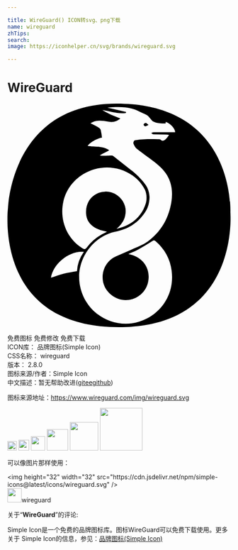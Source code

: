 ```yaml
---

title: WireGuard() ICON转svg、png下载
name: wireguard
zhTips: 
search: 
image: https://iconhelper.cn/svg/brands/wireguard.svg

---
```


# WireGuard  <small style="font-size: 60%;font-weight: 100"></small>

<div id="svg" class="svg-wrap">
<svg role="img" viewBox="0 0 24 24" xmlns="http://www.w3.org/2000/svg"><title>WireGuard icon</title><path d="M23.98 11.645S24.533 0 11.735 0C.418 0 .064 11.17.064 11.17S-1.6 24 11.997 24C25.04 24 23.98 11.645 23.98 11.645zM8.155 7.576c2.4-1.47 5.469-.571 6.618 1.638.218.419.246 1.063.108 1.503-.477 1.516-1.601 2.366-3.145 2.728.455-.39.817-.832.933-1.442a2.112 2.112 0 0 0-.364-1.677 2.14 2.14 0 0 0-2.465-.75c-.95.36-1.47 1.228-1.377 2.294.087.99.839 1.632 2.245 1.876-.21.111-.372.193-.53.281a5.113 5.113 0 0 0-1.644 1.43c-.143.192-.24.208-.458.075-2.827-1.729-3.009-6.067.078-7.956zM6.04 18.258c-.455.116-.895.286-1.359.438.227-1.532 2.021-2.943 3.539-2.782a3.91 3.91 0 0 0-.74 2.072c-.504.093-.98.155-1.44.272zM15.703 3.3c.448.017.898.01 1.347.02a2.324 2.324 0 0 1 .334.047 3.249 3.249 0 0 1-.34.434c-.16.15-.341.296-.573.069-.055-.055-.187-.042-.283-.044-.447-.005-.894-.02-1.34-.003a8.323 8.323 0 0 0-1.154.118c-.072.013-.178.25-.146.338.078.207.191.435.359.567.619.49 1.277.928 1.9 1.413.604.472 1.167.99 1.51 1.7.446.928.46 1.9.267 2.877-.322 1.63-1.147 2.98-2.483 3.962-.538.395-1.205.62-1.821.903-.543.25-1.1.465-1.644.712-.98.446-1.53 1.51-1.369 2.615.149 1.015 1.04 1.862 2.059 2.037 1.223.21 2.486-.586 2.785-1.83.336-1.397-.423-2.646-1.845-3.024l-.256-.066c.38-.17.708-.291 1.012-.458q.793-.437 1.558-.925c.15-.096.231-.096.36.014.977.846 1.56 1.898 1.724 3.187.27 2.135-.74 4.096-2.646 5.101-2.948 1.555-6.557-.215-7.208-3.484-.558-2.8 1.418-5.34 3.797-5.83 1.023-.211 1.958-.637 2.685-1.425.47-.508.697-.944.775-1.141a3.165 3.165 0 0 0 .217-1.158 2.71 2.71 0 0 0-.237-.992c-.248-.566-1.2-1.466-1.435-1.656l-2.24-1.754c-.079-.065-.168-.06-.36-.047-.23.016-.815.048-1.067-.018.204-.155.76-.38 1-.56-.726-.49-1.554-.314-2.315-.46.176-.328 1.046-.831 1.541-.888a7.323 7.323 0 0 0-.135-.822c-.03-.111-.154-.22-.263-.283-.262-.154-.541-.281-.843-.434a1.755 1.755 0 0 1 .906-.28 3.385 3.385 0 0 1 .908.088c.54.123.97.042 1.399-.324-.338-.136-.676-.26-1.003-.407a9.843 9.843 0 0 1-.942-.493c.85.118 1.671.437 2.54.32l.022-.118-2.018-.47c1.203-.11 2.323-.128 3.384.388.299.146.61.266.897.432.14.08.233.24.348.365.09.098.164.23.276.29.424.225.89.234 1.366.223l.01-.16c.479.15 1.017.702 1.017 1.105-.776 0-1.55-.003-2.325.004-.083 0-.165.061-.247.094.078.046.155.128.235.131z M14.703 2.153a.118.118 0 0 0-.016.19.179.179 0 0 0 .246.065c.075-.038.148-.078.238-.125-.072-.062-.13-.114-.19-.163-.106-.087-.193-.032-.278.033z"/></svg>
</div>
<detail full-name='wireguard'></detail>

<div class="detail-page">
<p>
<span><span class="badge-success badge">免费图标</span> <span class="badge-success badge">免费修改</span>  <span class="badge-success badge">免费下载</span> </span>
<br/>
<span>
ICON库：
<span class="badge-secondary badge">品牌图标(Simple Icon)</span> 
</span>
<br/>
<span>
CSS名称：
<span class="badge-secondary badge">wireguard</span> 
</span>

<br/>
<span>
版本：
<span class="badge-secondary badge">2.8.0</span> 
</span>
<br/>
<span>图标来源/作者：<span class="badge-light badge">Simple Icon</span></span> 
<br/>
<span class="zh-detail">中文描述：暂无<span class="help-link"><span>帮助改进</span>(<a href="https://gitee.com/liuwave/icon-helper/edit/master/json/brands/wireguard.json" target="_blank" rel="noopener noreferrer">gitee</a><a href="https://github.com/liuwave/icon-helper/edit/master/json/brands/wireguard.json" target="_blank" rel="noopener noreferrer">github</a></span>)</span><br/>
</p>
</div><div class="description description alert alert-light"><p>图标来源地址：<a href="https://www.wireguard.com/img/wireguard.svg" target="_blank" rel="noopener noreferrer">https://www.wireguard.com/img/wireguard.svg</a></p></div>
<div class="alert alert-dark">
<img height="21" width="21" src="https://cdn.jsdelivr.net/npm/simple-icons@latest/icons/wireguard.svg" />
<img height="24" width="24" src="https://cdn.jsdelivr.net/npm/simple-icons@latest/icons/wireguard.svg" />
<img height="32" width="32" src="https://cdn.jsdelivr.net/npm/simple-icons@latest/icons/wireguard.svg" />
<img height="48" width="48" src="https://cdn.jsdelivr.net/npm/simple-icons@latest/icons/wireguard.svg" />
<img height="64" width="64" src="https://cdn.jsdelivr.net/npm/simple-icons@latest/icons/wireguard.svg" />
<img height="96" width="96" src="https://cdn.jsdelivr.net/npm/simple-icons@latest/icons/wireguard.svg" />

</div>
<div>
  <p>可以像图片那样使用：    
  </p>
  <div class="alert alert-primary" style="font-size: 14px">
    &lt;img height="32" width="32" src="https://cdn.jsdelivr.net/npm/simple-icons@latest/icons/wireguard.svg" /&gt;
    <copy-btn content='<img height="32" width="32" src="https://cdn.jsdelivr.net/npm/simple-icons@latest/icons/wireguard.svg" />'></copy-btn>
  </div>
  <div class="alert alert-secondary">
    <img height="32" width="32" src="https://cdn.jsdelivr.net/npm/simple-icons@latest/icons/wireguard.svg" />wireguard
    <copy-btn content="wireguard" btn-title="复制图标名称"></copy-btn>
  </div>
</div>
<div class="icon-detail__container">
<p>关于“<b>WireGuard</b>”的评论:</p>
</div>
<Vssue title="关于“WireGuard”的评论" />
<div><p>Simple Icon是一个免费的品牌图标库。图标WireGuard可以免费下载使用。更多关于  Simple Icon的信息，参见：<a target="_blank" href="https://iconhelper.cn/brands.html">品牌图标(Simple Icon)</a>
</p></div>
